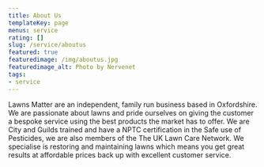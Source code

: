 ```yaml
---
title: About Us
templateKey: page
menus: service
rating: []
slug: /service/aboutus
featured: true
featuredimage: /img/aboutus.jpg
featuredimage_alt: Photo by Nervenet
tags:
- service
---
```

Lawns Matter are an independent, family run business based in Oxfordshire.  
We are passionate about lawns and pride ourselves on giving the customer a bespoke service using the best products the market has to offer.
We are City and Guilds trained and have a NPTC certification in the Safe use of Pesticides, we are also members of the The UK Lawn Care Network. 
We specialise is restoring and maintaining lawns which means you get great results at affordable prices back up with excellent customer service. 